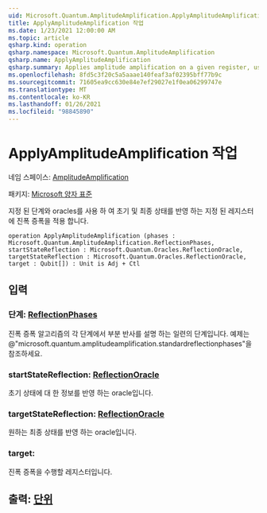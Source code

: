 ```yaml
---
uid: Microsoft.Quantum.AmplitudeAmplification.ApplyAmplitudeAmplification
title: ApplyAmplitudeAmplification 작업
ms.date: 1/23/2021 12:00:00 AM
ms.topic: article
qsharp.kind: operation
qsharp.namespace: Microsoft.Quantum.AmplitudeAmplification
qsharp.name: ApplyAmplitudeAmplification
qsharp.summary: Applies amplitude amplification on a given register, using a given set of phases and oracles to reflect about the initial and final states.
ms.openlocfilehash: 8fd5c3f20c5a5aaae140feaf3af02395bff77b9c
ms.sourcegitcommit: 71605ea9cc630e84e7ef29027e1f0ea06299747e
ms.translationtype: MT
ms.contentlocale: ko-KR
ms.lasthandoff: 01/26/2021
ms.locfileid: "98845890"
---
```

# <a name="applyamplitudeamplification-operation"></a>ApplyAmplitudeAmplification 작업

네임 스페이스: [AmplitudeAmplification](xref:Microsoft.Quantum.AmplitudeAmplification)

패키지: [Microsoft 양자 표준](https://nuget.org/packages/Microsoft.Quantum.Standard)


지정 된 단계와 oracles를 사용 하 여 초기 및 최종 상태를 반영 하는 지정 된 레지스터에 진폭 증폭을 적용 합니다.

```qsharp
operation ApplyAmplitudeAmplification (phases : Microsoft.Quantum.AmplitudeAmplification.ReflectionPhases, startStateReflection : Microsoft.Quantum.Oracles.ReflectionOracle, targetStateReflection : Microsoft.Quantum.Oracles.ReflectionOracle, target : Qubit[]) : Unit is Adj + Ctl
```


## <a name="input"></a>입력

### <a name="phases--reflectionphases"></a>단계: [ReflectionPhases](xref:Microsoft.Quantum.AmplitudeAmplification.ReflectionPhases)

진폭 증폭 알고리즘의 각 단계에서 부분 반사를 설명 하는 일련의 단계입니다. 예제는 @"microsoft.quantum.amplitudeamplification.standardreflectionphases"을 참조하세요.


### <a name="startstatereflection--reflectionoracle"></a>startStateReflection: [ReflectionOracle](xref:Microsoft.Quantum.Oracles.ReflectionOracle)

초기 상태에 대 한 정보를 반영 하는 oracle입니다.


### <a name="targetstatereflection--reflectionoracle"></a>targetStateReflection: [ReflectionOracle](xref:Microsoft.Quantum.Oracles.ReflectionOracle)

원하는 최종 상태를 반영 하는 oracle입니다.


### <a name="target--qubit"></a>target: [](xref:microsoft.quantum.lang-ref.qubit)

진폭 증폭을 수행할 레지스터입니다.



## <a name="output--unit"></a>출력: [단위](xref:microsoft.quantum.lang-ref.unit)

